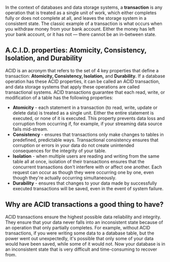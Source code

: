 In the context of databases and data storage systems, a **transaction** is any operation that is treated as a single unit of work, which either completes fully or does not complete at all, and leaves the storage system in a consistent state. The classic example of a transaction is what occurs when you withdraw money from your bank account. Either the money has left your bank account, or it has not — there cannot be an in-between state.

## A.C.I.D. properties: Atomicity, Consistency, Isolation, and Durability

ACID is an acronym that refers to the set of 4 key properties that define a transaction: **Atomicity, Consistency, Isolation,** and **Durability.** If a database operation has these ACID properties, it can be called an ACID transaction, and data storage systems that apply these operations are called transactional systems. ACID transactions guarantee that each read, write, or modification of a table has the following properties:

-   **Atomicity** - each statement in a transaction (to read, write, update or delete data) is treated as a single unit. Either the entire statement is executed, or none of it is executed. This property prevents data loss and corruption from occurring if, for example, if your streaming data source fails mid-stream.
-   **Consistency** - ensures that transactions only make changes to tables in predefined, predictable ways. Transactional consistency ensures that corruption or errors in your data do not create unintended consequences for the integrity of your table.
-   **Isolation** - when multiple users are reading and writing from the same table all at once, isolation of their transactions ensures that the concurrent transactions don't interfere with or affect one another. Each request can occur as though they were occurring one by one, even though they're actually occurring simultaneously.
-   **Durability** - ensures that changes to your data made by successfully executed transactions will be saved, even in the event of system failure.

## Why are ACID transactions a good thing to have?

ACID transactions ensure the highest possible data reliability and integrity. They ensure that your data never falls into an inconsistent state because of an operation that only partially completes. For example, without ACID transactions, if you were writing some data to a database table, but the power went out unexpectedly, it's possible that only some of your data would have been saved, while some of it would not. Now your database is in an inconsistent state that is very difficult and time-consuming to recover from.
